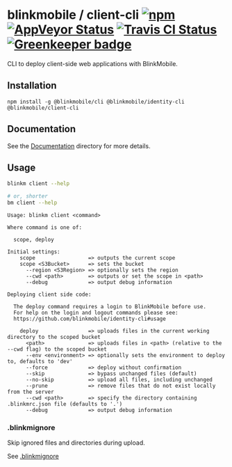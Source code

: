 # blinkmobile / client-cli  [![npm](https://img.shields.io/npm/v/@blinkmobile/client-cli.svg?maxAge=2592000)](https://www.npmjs.com/package/@blinkmobile/client-cli) [![AppVeyor Status](https://ci.appveyor.com/api/projects/status/github/blinkmobile/client-cli?branch=master&svg=true)](https://ci.appveyor.com/project/blinkmobile/client-cli) [![Travis CI Status](https://travis-ci.org/blinkmobile/client-cli.svg?branch=master)](https://travis-ci.org/blinkmobile/client-cli) [![Greenkeeper badge](https://badges.greenkeeper.io/blinkmobile/client-cli.svg)](https://greenkeeper.io/)

CLI to deploy client-side web applications with BlinkMobile.

## Installation

```
npm install -g @blinkmobile/cli @blinkmobile/identity-cli @blinkmobile/client-cli
```

## Documentation

See the [Documentation](./docs/README.md) directory for more details.

## Usage

```sh
blinkm client --help

# or, shorter
bm client --help
```

```
Usage: blinkm client <command>

Where command is one of:

  scope, deploy

Initial settings:
    scope                 => outputs the current scope
    scope <S3Bucket>      => sets the bucket
      --region <S3Region> => optionally sets the region
      --cwd <path>        => outputs or set the scope in <path>
      --debug             => output debug information

Deploying client side code:

  The deploy command requires a login to BlinkMobile before use.
  For help on the login and logout commands please see:
  https://github.com/blinkmobile/identity-cli#usage

    deploy                => uploads files in the current working directory to the scoped bucket
      <path>              => uploads files in <path> (relative to the --cwd flag) to the scoped bucket
      --env <environment> => optionally sets the environment to deploy to, defaults to 'dev'
      --force             => deploy without confirmation
      --skip              => bypass unchanged files (default)
      --no-skip           => upload all files, including unchanged
      --prune             => remove files that do not exist locally from the server
      --cwd <path>        => specify the directory containing .blinkmrc.json file (defaults to '.')
      --debug             => output debug information
```

### .blinkmignore

Skip ignored files and directories during upload.

See [.blinkmignore](https://github.com/blinkmobile/aws-s3.js#blinkmignore)
